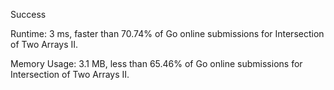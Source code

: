 Success
 
Runtime: 3 ms, faster than 70.74% of Go online submissions for Intersection of Two Arrays II.

Memory Usage: 3.1 MB, less than 65.46% of Go online submissions for Intersection of Two Arrays II.
